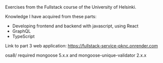 Exercises from the Fullstack course of the University of Helsinki.

Knowledge I have acquired from these parts:
- Developing frontend and backend with javascript, using React
- GraphQL
- TypeScript

Link to part 3 web application: https://fullstack-service-pknc.onrender.com

osa8/ required mongoose 5.x.x and mongoose-unique-validator 2.x.x

